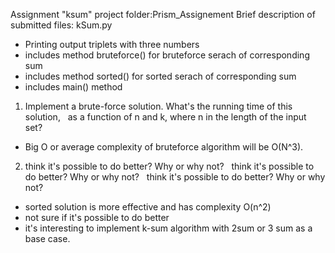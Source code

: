 Assignment "ksum"
project folder:Prism_Assignement
Brief description of submitted files: 
kSum.py
- Printing output triplets with three numbers
- includes method bruteforce() for bruteforce serach of corresponding sum
- includes method sorted() for sorted serach of corresponding sum
- includes main() method

1. Implement a brute-force solution. What's the running time of this solution,   as a function of n and k, where n in the length of the input set?   
- Big O or average complexity of bruteforce algorithm will be O(N^3). 

2. think it's possible to do better? Why or why not?   think it's possible to do better? Why or why not?   think it's possible to do better? Why or why not?
- sorted solution is more effective and has complexity O(n^2)
- not sure if it's possible to do better
- it's interesting to implement k-sum algorithm with 2sum or 3 sum as a base case.
   
   
